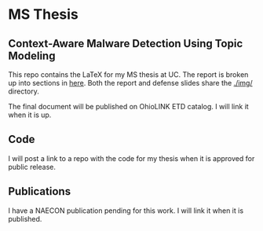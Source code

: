 # MS Thesis

## Context-Aware Malware Detection Using Topic Modeling

This repo contains the LaTeX for my MS thesis at UC.
The report is broken up into sections in [here](./sections/).
Both the report and defense slides share the [./img/](./img/) directory.

The final document will be published on OhioLINK ETD catalog.
I will link it when it is up.

## Code

I will post a link to a repo with the code for my thesis when it is approved
for public release.

## Publications

I have a NAECON publication pending for this work.
I will link it when it is published.
